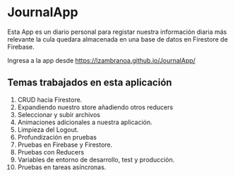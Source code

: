 # JournalApp

Esta App es un diario personal para registar nuestra información diaria más relevante la cula quedara almacenada en una base de datos en Firestore de Firebase.

Ingresa a la app desde https://lzambranoa.github.io/JournalApp/


## Temas trabajados en esta aplicación

1. CRUD hacia Firestore.
2. Expandiendo nuestro store añadiendo otros reducers
3. Seleccionar y subir archivos
4. Animaciones adicionales a nuestra aplicación.
5. Limpieza del Logout. 
6. Profundización en pruebas
7. Pruebas en Firebase y Firestore.
8. Pruebas con Reducers
9. Variables de entorno de desarrollo, test y producción.
10. Pruebas en tareas asíncronas.